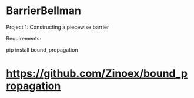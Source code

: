 # BarrierBellman

Project 1: Constructing a piecewise barrier

Requirements:

pip install bound_propagation
# https://github.com/Zinoex/bound_propagation
